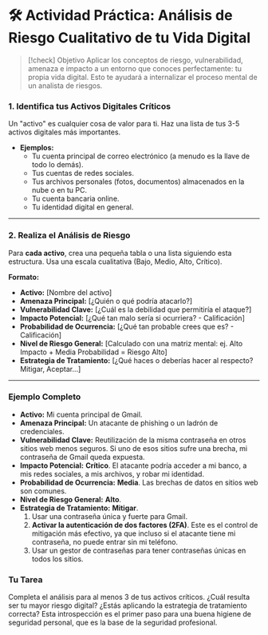 # 🛠️ Actividad Práctica: Análisis de Riesgo Cualitativo de tu Vida Digital

> [!check] Objetivo
> Aplicar los conceptos de riesgo, vulnerabilidad, amenaza e impacto a un entorno que conoces perfectamente: tu propia vida digital. Esto te ayudará a internalizar el proceso mental de un analista de riesgos.

### 1. Identifica tus Activos Digitales Críticos

Un "activo" es cualquier cosa de valor para ti. Haz una lista de tus 3-5 activos digitales más importantes.

-   **Ejemplos:**
    -   Tu cuenta principal de correo electrónico (a menudo es la llave de todo lo demás).
    -   Tus cuentas de redes sociales.
    -   Tus archivos personales (fotos, documentos) almacenados en la nube o en tu PC.
    -   Tu cuenta bancaria online.
    -   Tu identidad digital en general.

---

### 2. Realiza el Análisis de Riesgo

Para **cada activo**, crea una pequeña tabla o una lista siguiendo esta estructura. Usa una escala cualitativa (Bajo, Medio, Alto, Crítico).

**Formato:**

-   **Activo:** [Nombre del activo]
-   **Amenaza Principal:** [¿Quién o qué podría atacarlo?]
-   **Vulnerabilidad Clave:** [¿Cuál es la debilidad que permitiría el ataque?]
-   **Impacto Potencial:** [¿Qué tan malo sería si ocurriera? - Calificación]
-   **Probabilidad de Ocurrencia:** [¿Qué tan probable crees que es? - Calificación]
-   **Nivel de Riesgo General:** [Calculado con una matriz mental: ej. Alto Impacto + Media Probabilidad = Riesgo Alto]
-   **Estrategia de Tratamiento:** [¿Qué haces o deberías hacer al respecto? Mitigar, Aceptar...]

---

### Ejemplo Completo

-   **Activo:** Mi cuenta principal de Gmail.
-   **Amenaza Principal:** Un atacante de phishing o un ladrón de credenciales.
-   **Vulnerabilidad Clave:** Reutilización de la misma contraseña en otros sitios web menos seguros. Si uno de esos sitios sufre una brecha, mi contraseña de Gmail queda expuesta.
-   **Impacto Potencial:** **Crítico**. El atacante podría acceder a mi banco, a mis redes sociales, a mis archivos, y robar mi identidad.
-   **Probabilidad de Ocurrencia:** **Media**. Las brechas de datos en sitios web son comunes.
-   **Nivel de Riesgo General:** **Alto**.
-   **Estrategia de Tratamiento:** **Mitigar**.
    1.  Usar una contraseña única y fuerte para Gmail.
    2.  **Activar la autenticación de dos factores (2FA)**. Este es el control de mitigación más efectivo, ya que incluso si el atacante tiene mi contraseña, no puede entrar sin mi teléfono.
    3.  Usar un gestor de contraseñas para tener contraseñas únicas en todos los sitios.

### Tu Tarea

Completa el análisis para al menos 3 de tus activos críticos. ¿Cuál resulta ser tu mayor riesgo digital? ¿Estás aplicando la estrategia de tratamiento correcta? Esta introspección es el primer paso para una buena higiene de seguridad personal, que es la base de la seguridad profesional.